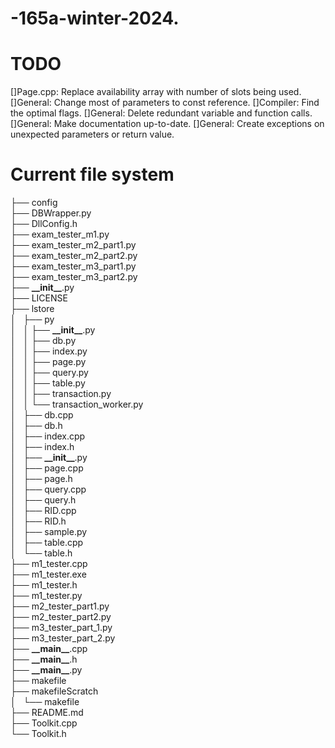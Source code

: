 # -165a-winter-2024.

# TODO
[]Page.cpp: Replace availability array with number of slots being used.
[]General: Change most of parameters to const reference.
[]Compiler: Find the optimal flags.
[]General: Delete redundant variable and function calls.
[]General: Make documentation up-to-date.
[]General: Create exceptions on unexpected parameters or return value.

# Current file system
├── config<br />
├── DBWrapper.py<br />
├── DllConfig.h<br />
├── exam_tester_m1.py<br />
├── exam_tester_m2_part1.py<br />
├── exam_tester_m2_part2.py<br />
├── exam_tester_m3_part1.py<br />
├── exam_tester_m3_part2.py<br />
├── __\_\_init\_\___.py<br />
├── LICENSE<br />
├── lstore<br />
│   ├── py<br />
│   │   ├── __\_\_init\_\___.py<br />
│   │   ├── db.py<br />
│   │   ├── index.py<br />
│   │   ├── page.py<br />
│   │   ├── query.py<br />
│   │   ├── table.py<br />
│   │   ├── transaction.py<br />
│   │   └── transaction_worker.py<br />
│   ├── db.cpp<br />
│   ├── db.h<br />
│   ├── index.cpp<br />
│   ├── index.h<br />
│   ├── __\_\_init\_\___.py<br />
│   ├── page.cpp<br />
│   ├── page.h<br />
│   ├── query.cpp<br />
│   ├── query.h<br />
│   ├── RID.cpp<br />
│   ├── RID.h<br />
│   ├── sample.py<br />
│   ├── table.cpp<br />
│   └── table.h<br />
├── m1_tester.cpp<br />
├── m1_tester.exe<br />
├── m1_tester.h<br />
├── m1_tester.py<br />
├── m2_tester_part1.py<br />
├── m2_tester_part2.py<br />
├── m3_tester_part_1.py<br />
├── m3_tester_part_2.py<br />
├── __\_\_main\_\___.cpp<br />
├── __\_\_main\_\___.h<br />
├── __\_\_main\_\___.py<br />
├── makefile<br />
├── makefileScratch<br />
│   └── makefile<br />
├── README.md<br />
├── Toolkit.cpp<br />
└── Toolkit.h<br />

